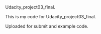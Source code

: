 Udacity_project03_final.

This is my code for Udacity_project03_final.

Uploaded for submit and example code.

